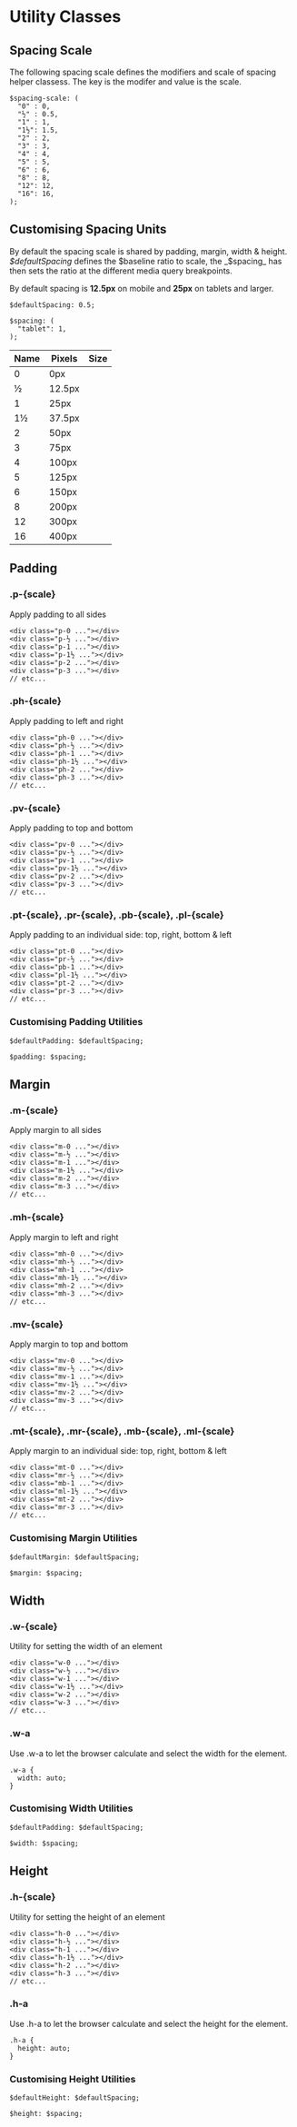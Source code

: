# Utility Classes

## Spacing Scale

The following spacing scale defines the modifiers and scale of spacing helper classess. The key is the modifer and value is the scale.

```
$spacing-scale: (
  "0" : 0,
  "½" : 0.5,
  "1" : 1,
  "1½": 1.5,
  "2" : 2,
  "3" : 3,
  "4" : 4,
  "5" : 5,
  "6" : 6,
  "8" : 8,
  "12": 12,
  "16": 16,
);
```

## Customising Spacing Units

By default the spacing scale is shared by padding, margin, width & height. _$defaultSpacing_ defines the $baseline ratio to scale, the _$spacing_ has then sets the ratio at the different media query breakpoints.

By default spacing is **12.5px** on mobile and **25px** on tablets and larger.

```
$defaultSpacing: 0.5;

$spacing: (
  "tablet": 1,
);
```

<table class="docs-table-auto docs-w-full">
  <thead>
    <tr>
      <th class="lh-1 pr-1 ta-l">Name</th>
      <th class="lh-1 pr-1 ta-l">Pixels</th>
      <th class="lh-1 pr-1 ta-l">Size</th>
    </tr>
  </thead>
  <tbody>
    <tr>
      <td class="lh-1 pr-½">0</td>
      <td class="lh-1 pr-½">0px</td>
      <td class="lh-1 pr-½">
        <div class="h-1 w-0 bg-p"></div>
      </td>
    </tr>
    <tr>
      <td class="lh-1 pr-½">½</td>
      <td class="lh-1 pr-½">12.5px</td>
      <td class="lh-1 pr-½">
        <div class="h-1 w-½ bg-p"></div>
      </td>
    </tr>
    <tr>
      <td class="lh-1 pr-½">1</td>
      <td class="lh-1 pr-½">25px</td>
      <td class="lh-1 pr-½">
        <div class="h-1 w-1 bg-p"></div>
      </td>
    </tr>
    <tr>
      <td class="lh-1 pr-1½">1½</td>
      <td class="lh-1 pr-1½">37.5px</td>
      <td class="lh-1 pr-1½">
        <div class="h-1 w-1½ bg-p"></div>
      </td>
    </tr>
    <tr>
      <td class="lh-1 pr-½">2</td>
      <td class="lh-1 pr-½">50px</td>
      <td class="lh-1 pr-½">
        <div class="h-1 w-2 bg-p"></div>
      </td>
    </tr>
    <tr>
      <td class="lh-1 pr-½">3</td>
      <td class="lh-1 pr-½">75px</td>
      <td class="lh-1 pr-½">
        <div class="h-1 w-3 bg-p"></div>
      </td>
    </tr>
    <tr>
      <td class="lh-1 pr-½">4</td>
      <td class="lh-1 pr-½">100px</td>
      <td class="lh-1 pr-½">
        <div class="h-1 w-4 bg-p"></div>
      </td>
    </tr>
    <tr>
      <td class="lh-1 pr-½">5</td>
      <td class="lh-1 pr-½">125px</td>
      <td class="lh-1 pr-½">
        <div class="h-1 w-5 bg-p"></div>
      </td>
    </tr>
    <tr>
      <td class="lh-1 pr-½">6</td>
      <td class="lh-1 pr-½">150px</td>
      <td class="lh-1 pr-½">
        <div class="h-1 w-6 bg-p"></div>
      </td>
    </tr>
    <tr>
      <td class="lh-1 pr-½">8</td>
      <td class="lh-1 pr-½">200px</td>
      <td class="lh-1 pr-½">
        <div class="h-1 w-8 bg-p"></div>
      </td>
    </tr>
    <tr>
      <td class="lh-1 pr-½">12</td>
      <td class="lh-1 pr-½">300px</td>
      <td class="lh-1 pr-½">
        <div class="h-1 w-12 bg-p"></div>
      </td>
    </tr>
    <tr>
      <td class="lh-1 pr-½">16</td>
      <td class="lh-1 pr-½">400px</td>
      <td class="lh-1 pr-½">
        <div class="h-1 w-16 bg-p"></div>
      </td>
    </tr>
  </tbody>
</table>

## Padding

### .p-{scale}

Apply padding to all sides

```
<div class="p-0 ..."></div>
<div class="p-½ ..."></div>
<div class="p-1 ..."></div>
<div class="p-1½ ..."></div>
<div class="p-2 ..."></div>
<div class="p-3 ..."></div>
// etc...
```

### .ph-{scale}

Apply padding to left and right

```
<div class="ph-0 ..."></div>
<div class="ph-½ ..."></div>
<div class="ph-1 ..."></div>
<div class="ph-1½ ..."></div>
<div class="ph-2 ..."></div>
<div class="ph-3 ..."></div>
// etc...
```

### .pv-{scale}

Apply padding to top and bottom

```
<div class="pv-0 ..."></div>
<div class="pv-½ ..."></div>
<div class="pv-1 ..."></div>
<div class="pv-1½ ..."></div>
<div class="pv-2 ..."></div>
<div class="pv-3 ..."></div>
// etc...
```

### .pt-{scale}, .pr-{scale}, .pb-{scale}, .pl-{scale}

Apply padding to an individual side: top, right, bottom & left

```
<div class="pt-0 ..."></div>
<div class="pr-½ ..."></div>
<div class="pb-1 ..."></div>
<div class="pl-1½ ..."></div>
<div class="pt-2 ..."></div>
<div class="pr-3 ..."></div>
// etc...
```

### Customising Padding Utilities

```
$defaultPadding: $defaultSpacing;

$padding: $spacing;
```

## Margin

### .m-{scale}

Apply margin to all sides

```
<div class="m-0 ..."></div>
<div class="m-½ ..."></div>
<div class="m-1 ..."></div>
<div class="m-1½ ..."></div>
<div class="m-2 ..."></div>
<div class="m-3 ..."></div>
// etc...
```

### .mh-{scale}

Apply margin to left and right

```
<div class="mh-0 ..."></div>
<div class="mh-½ ..."></div>
<div class="mh-1 ..."></div>
<div class="mh-1½ ..."></div>
<div class="mh-2 ..."></div>
<div class="mh-3 ..."></div>
// etc...
```

### .mv-{scale}

Apply margin to top and bottom

```
<div class="mv-0 ..."></div>
<div class="mv-½ ..."></div>
<div class="mv-1 ..."></div>
<div class="mv-1½ ..."></div>
<div class="mv-2 ..."></div>
<div class="mv-3 ..."></div>
// etc...
```

### .mt-{scale}, .mr-{scale}, .mb-{scale}, .ml-{scale}

Apply margin to an individual side: top, right, bottom & left

```
<div class="mt-0 ..."></div>
<div class="mr-½ ..."></div>
<div class="mb-1 ..."></div>
<div class="ml-1½ ..."></div>
<div class="mt-2 ..."></div>
<div class="mr-3 ..."></div>
// etc...
```

### Customising Margin Utilities

```
$defaultMargin: $defaultSpacing;

$margin: $spacing;
```

## Width

### .w-{scale}

Utility for setting the width of an element

```
<div class="w-0 ..."></div>
<div class="w-½ ..."></div>
<div class="w-1 ..."></div>
<div class="w-1½ ..."></div>
<div class="w-2 ..."></div>
<div class="w-3 ..."></div>
// etc...
```

### .w-a

Use .w-a to let the browser calculate and select the width for the element.

```
.w-a {
  width: auto;
}
```

### Customising Width Utilities

```
$defaultPadding: $defaultSpacing;

$width: $spacing;
```

## Height

### .h-{scale}

Utility for setting the height of an element

```
<div class="h-0 ..."></div>
<div class="h-½ ..."></div>
<div class="h-1 ..."></div>
<div class="h-1½ ..."></div>
<div class="h-2 ..."></div>
<div class="h-3 ..."></div>
// etc...
```

### .h-a

Use .h-a to let the browser calculate and select the height for the element.

```
.h-a {
  height: auto;
}
```

### Customising Height Utilities

```
$defaultHeight: $defaultSpacing;

$height: $spacing;
```
